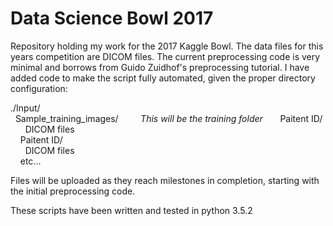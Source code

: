 # Data Science Bowl 2017

Repository holding my work for the 2017 Kaggle Bowl. The data files for this years competition are DICOM files.
The current preprocessing code is very minimal and borrows from Guido Zuidhof's preprocessing tutorial.
I have added code to make the script fully automated, given the proper directory configuration:

./Input/  
&nbsp;&nbsp;Sample_training_images/    &nbsp;&nbsp;&nbsp;&nbsp;&nbsp;&nbsp;*This will be the training folder*   
&nbsp;&nbsp;&nbsp;&nbsp;Paitent ID/  
&nbsp;&nbsp;&nbsp;&nbsp;&nbsp;&nbsp;DICOM files  
&nbsp;&nbsp;&nbsp;&nbsp;Paitent ID/  
&nbsp;&nbsp;&nbsp;&nbsp;&nbsp;&nbsp;DICOM files  
&nbsp;&nbsp;&nbsp;&nbsp;etc...

Files will be uploaded as they reach milestones in completion, starting with the initial preprocessing code.

These scripts have been written and tested in python 3.5.2
